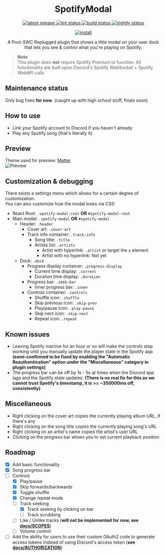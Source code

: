 <p>
  <h1 align="center">SpotifyModal</h1>
</p>

<p align="center">
  <a href="https://github.com/Socketlike/SpotifyModal/releases/latest">
    <img alt="latest release" src="https://img.shields.io/github/v/release/Socketlike/SpotifyModal?label=version&sort=semver">
  </a>
  <a href="https://github.com/Socketlike/SpotifyModal/actions/workflows/lint.yml">
    <img alt="lint status" src="https://img.shields.io/github/actions/workflow/status/Socketlike/SpotifyModal/lint.yml?label=lint">
  </a>
  <a href="https://github.com/Socketlike/SpotifyModal/actions/workflows/release.yml">
    <img alt="build status" src="https://img.shields.io/github/actions/workflow/status/Socketlike/SpotifyModal/release.yml?label=build">
  </a>
  <a href="https://github.com/Socketlike/SpotifyModal/actions/workflows/nightly.yml">
    <img alt="nightly status" src="https://img.shields.io/github/actions/workflow/status/Socketlike/SpotifyModal/nightly.yml?label=nightly&color=blueviolet">
  </a>
</p>

<p align="center">
  <a href="https://replugged.dev/install?identifier=Socketlike/SpotifyModal&source=github">
    <img alt="install" src="https://img.shields.io/github/v/release/Socketlike/SpotifyModal?label=Install&sort=semver&style=for-the-badge">
  </a>
</p>

<p align="center">
  A Post-SWC Replugged plugin that shows a little modal on your user dock that lets you see & control
what you're playing on Spotify.
</p>

> **Note**  
> This plugin does **not** require Spotify Premium to function. All functionality are built upon
> Discord's Spotify WebSocket + Spotify WebAPI calls

## Maintenance status

Only bug fixes **for now**. (caught up with high school stuff, finals soon)

## How to use

- Link your Spotify account to Discord if you haven't already
- Play any Spotify song (that's literally it)

## Preview

Theme used for preview: [Matter](https://github.com/Socketlike/Matter)  
![Preview](https://socketlike.github.com/SpotifyModal-Preview.gif)

## Customization & debugging

There exists a settings menu which allows for a certain degree of customization.  
You can also customize how the modal looks via CSS:

- React Root: `.spotify-modal-root` **OR** `#spotify-modal-root`
- Main modal: `.spotify-modal` **OR** `#spotify-modal`
  - Header: `.header`
    - Cover art: `.cover-art`
    - Track info container: `.track-info`
      - Song title: `.title`
      - Artists list: `.artists`
        - Artist with hyperlink: `.artist` or target the `a` element
        - Artist with no hyperlink: Not yet
  - Dock: `.dock`
    - Progress display container: `.progress-display`
      - Current time display: `.current`
      - Duration time display: `.duration`
    - Progress bar: `.seek-bar`
      - Inner progress bar: `.inner`
    - Controls container: `.controls`
      - Shuffle icon: `.shuffle`
      - Skip previous icon: `.skip-prev`
      - Play/pause icon: `.play-pause`
      - Skip next icon: `.skip-next`
      - Repeat icon: `.repeat`

## Known issues

- Leaving Spotify inactive for an hour or so will make the controls stop working until you manually
  update the player state in the Spotify app **(semi-confirmed to be fixed by enabling the
  "Automatic Reauthentication" option under the "Miscellaneous" category in plugin settings)**
- The progress bar can be off by 1s - 5s at times when the Discord app lags and the Spotify state
  updates. **(There is no real fix for this as we cannot trust Spotify's timestamp, it is >=
  ~350000ms off, consistently)**

## Miscellaneous

- Right clicking on the cover art copies the currently playing album URL, if there's any
- Right clicking on the song title copies the currently playing song's URL
- Right clicking on an artist's name copies the artist's user URL
- Clicking on the progress bar allows you to set current playback position

## Roadmap

- [x] Add basic functionality
- [x] Song progress bar
- [ ] Controls
  - [x] Play/pause
  - [x] Skip forwards/backwards
  - [x] Toggle shuffle
  - [x] Change repeat mode
  - [ ] Track seeking
    - [x] Track seeking by clicking on bar
    - [ ] Track scrubbing
  - [ ] Like / Unlike tracks (**will not be implemented for now, see [docs/SCOPES](docs/SCOPES.md)**)
  - [ ] Volume control
- [ ] Add the ability for users to use their custom OAuth2 code to generate access tokens instead of using Discord's access token (**see [docs/AUTHORIZATION](docs/AUTHORIZATION.md)**)
